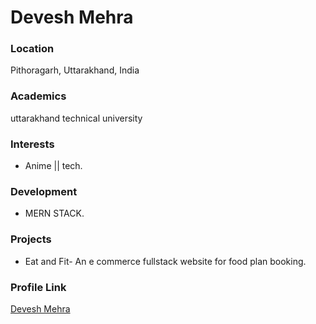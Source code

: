 # Devesh Mehra

### Location

Pithoragarh, Uttarakhand, India

### Academics

uttarakhand technical university

### Interests

- Anime || tech.

### Development

- MERN STACK.


### Projects

- Eat and Fit- An e commerce fullstack website for food plan booking.

### Profile Link

[Devesh Mehra](https://github.com/MehraDevesh2022)
